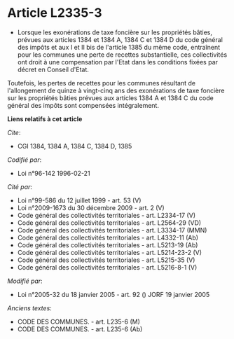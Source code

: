 # Article L2335-3

- Lorsque les exonérations de taxe foncière sur les propriétés bâties, prévues aux articles 1384 et 1384 A, 1384 C et 1384 D
du code général des impôts et aux I et II bis de l'article 1385 du même code, entraînent pour les communes une perte de
recettes substantielle, ces collectivités ont droit à une compensation par l'Etat dans les conditions fixées par décret en
Conseil d'Etat.

Toutefois, les pertes de recettes pour les communes résultant de l'allongement de quinze à vingt-cinq ans des exonérations de
taxe foncière sur les propriétés bâties prévues aux articles 1384 A et 1384 C du code général des impôts sont compensées
intégralement.

**Liens relatifs à cet article**

_Cite_:

  - CGI 1384, 1384 A, 1384 C, 1384 D, 1385

_Codifié par_:

  - Loi n°96-142 1996-02-21

_Cité par_:

  - Loi n°99-586 du 12 juillet 1999 - art. 53 (V)
  - Loi n°2009-1673 du 30 décembre 2009 - art. 2 (V)
  - Code général des collectivités territoriales - art. L2334-17 (V)
  - Code général des collectivités territoriales - art. L2564-29 (VD)
  - Code général des collectivités territoriales - art. L3334-17 (MMN)
  - Code général des collectivités territoriales - art. L4332-11 (Ab)
  - Code général des collectivités territoriales - art. L5213-19 (Ab)
  - Code général des collectivités territoriales - art. L5214-23-2 (V)
  - Code général des collectivités territoriales - art. L5215-35 (V)
  - Code général des collectivités territoriales - art. L5216-8-1 (V)

_Modifié par_:

  - Loi n°2005-32 du 18 janvier 2005 - art. 92 () JORF 19 janvier 2005

_Anciens textes_:

  - CODE DES COMMUNES. - art. L235-6 (M)
  - CODE DES COMMUNES. - art. L235-6 (Ab)
